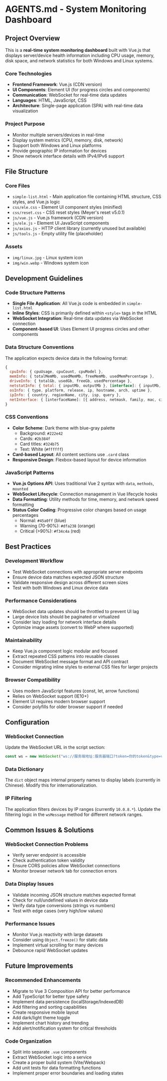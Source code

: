 # AGENTS.md - System Monitoring Dashboard

## Project Overview

This is a **real-time system monitoring dashboard** built with Vue.js that displays server/device health information including CPU usage, memory, disk space, and network statistics for both Windows and Linux systems.

### Core Technologies
- **Frontend Framework**: Vue.js (CDN version)
- **UI Components**: Element UI (for progress circles and components)
- **Communication**: WebSocket for real-time data updates
- **Languages**: HTML, JavaScript, CSS
- **Architecture**: Single-page application (SPA) with real-time data visualization

### Project Purpose
- Monitor multiple servers/devices in real-time
- Display system metrics (CPU, memory, disk, network) 
- Support both Windows and Linux platforms
- Provide geographic IP information for devices
- Show network interface details with IPv4/IPv6 support

## File Structure

### Core Files
- `simple-list.html` - Main application file containing HTML structure, CSS styles, and Vue.js logic
- `css/ele.css` - Element UI component styles (minified)
- `css/reset.css` - CSS reset styles (Meyer's reset v5.0.1)
- `js/vue.js` - Vue.js framework (CDN version)
- `js/ele.js` - Element UI JavaScript components
- `js/axios.js` - HTTP client library (currently unused but available)
- `js/tools.js` - Empty utility file (placeholder)

### Assets
- `img/linux.jpg` - Linux system icon
- `img/win.webp` - Windows system icon

## Development Guidelines

### Code Structure Patterns
- **Single File Application**: All Vue.js code is embedded in `simple-list.html`
- **Inline Styles**: CSS is primarily defined within `<style>` tags in the HTML
- **WebSocket Integration**: Real-time data updates via WebSocket connection
- **Component-based UI**: Uses Element UI progress circles and other components

### Data Structure Conventions
The application expects device data in the following format:
```javascript
{
  cpuInfo: { cpuUsage, cpuCount, cpuModel },
  memInfo: { totalMemMb, usedMemMb, freeMemMb, usedMemPercentage },
  driveInfo: { totalGb, usedGb, freeGb, usedPercentage },
  netstatInfo: { total: { inputMb, outputMb }, [interface]: { inputMb, outputMb } },
  osInfo: { type, platform, release, ip, hostname, arch, uptime },
  ipInfo: { country, regionName, city, isp, query },
  netInterface: { [interfaceName]: [{ address, netmask, family, mac, cidr }] }
}
```

### CSS Conventions
- **Color Scheme**: Dark theme with blue-gray palette
  - Background: `#222e42`
  - Cards: `#2b384f` 
  - Card titles: `#324b75`
  - Text: White (`#ffffff`)
- **Card-based Layout**: All content sections use `.card` class
- **Responsive Design**: Flexbox-based layout for device information

### JavaScript Patterns
- **Vue.js Options API**: Uses traditional Vue 2 syntax with `data`, `methods`, `mounted`
- **WebSocket Lifecycle**: Connection management in Vue lifecycle hooks
- **Data Formatting**: Utility methods for time, memory, and network speed formatting
- **Status Color Coding**: Progressive color changes based on usage percentages
  - Normal: `#45a0ff` (blue)
  - Warning (70-90%): `#dfa238` (orange) 
  - Critical (>90%): `#f34c4a` (red)

## Best Practices

### Development Workflow
- Test WebSocket connections with appropriate server endpoints
- Ensure device data matches expected JSON structure
- Validate responsive design across different screen sizes
- Test with both Windows and Linux device data

### Performance Considerations
- WebSocket data updates should be throttled to prevent UI lag
- Large device lists should be paginated or virtualized
- Consider lazy loading for network interface details
- Optimize image assets (convert to WebP where supported)

### Maintainability
- Keep Vue.js component logic modular and focused
- Extract repeated CSS patterns into reusable classes
- Document WebSocket message format and API contract
- Consider migrating inline styles to external CSS files for larger projects

### Browser Compatibility
- Uses modern JavaScript features (const, let, arrow functions)
- Relies on WebSocket support (IE10+)
- Element UI requires modern browser support
- Consider polyfills for older browser support if needed

## Configuration

### WebSocket Connection
Update the WebSocket URL in the script section:
```javascript
const ws = new WebSocket("ws://服务端地址:服务器端口?token=你的token&type=view&endpointName=web");
```

### Data Dictionary
The `dict` object maps internal property names to display labels (currently in Chinese). Modify this for internationalization.

### IP Filtering
The application filters devices by IP ranges (currently `10.0.8.*`). Update the filtering logic in the `wsMessage` method for different network ranges.

## Common Issues & Solutions

### WebSocket Connection Problems
- Verify server endpoint is accessible
- Check authentication token validity
- Ensure CORS policies allow WebSocket connections
- Monitor browser network tab for connection errors

### Data Display Issues
- Validate incoming JSON structure matches expected format
- Check for null/undefined values in device data
- Verify data type conversions (strings vs numbers)
- Test with edge cases (very high/low values)

### Performance Issues
- Monitor Vue.js reactivity with large datasets
- Consider using `Object.freeze()` for static data
- Implement virtual scrolling for many devices
- Debounce rapid WebSocket updates

## Future Improvements

### Recommended Enhancements
- Migrate to Vue 3 Composition API for better performance
- Add TypeScript for better type safety
- Implement data persistence (localStorage/IndexedDB)
- Add filtering and sorting capabilities
- Create responsive mobile layout
- Add dark/light theme toggle
- Implement chart history and trending
- Add alert/notification system for critical thresholds

### Code Organization
- Split into separate `.vue` components
- Extract WebSocket logic into a service
- Create a proper build system (Vite/Webpack)
- Add unit tests for data formatting functions
- Implement proper error boundaries and loading states